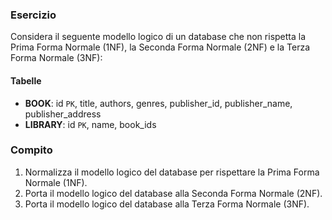 ### Esercizio

Considera il seguente modello logico di un database che non rispetta la Prima Forma Normale (1NF), la Seconda Forma Normale (2NF) e la Terza Forma Normale (3NF):

#### Tabelle

- **BOOK**: id `PK`, title, authors, genres, publisher_id, publisher_name, publisher_address
- **LIBRARY**: id `PK`, name, book_ids

### Compito

1. Normalizza il modello logico del database per rispettare la Prima Forma Normale (1NF).
2. Porta il modello logico del database alla Seconda Forma Normale (2NF).
3. Porta il modello logico del database alla Terza Forma Normale (3NF).
